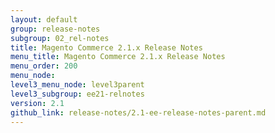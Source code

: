 ```yaml
---
layout: default
group: release-notes
subgroup: 02_rel-notes
title: Magento Commerce 2.1.x Release Notes
menu_title: Magento Commerce 2.1.x Release Notes
menu_order: 200
menu_node:
level3_menu_node: level3parent
level3_subgroup: ee21-relnotes
version: 2.1
github_link: release-notes/2.1-ee-release-notes-parent.md
---
```

